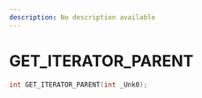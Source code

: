 ```yaml
---
description: No description available 
---
```


# GET_ITERATOR_PARENT

```cpp
int GET_ITERATOR_PARENT(int _Unk0);
```
